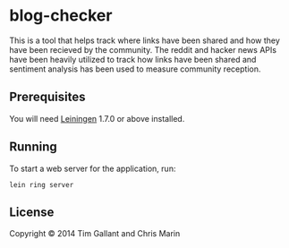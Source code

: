 # blog-checker

This is a tool that helps track where links have been shared and how they have been recieved by the community.
The reddit and hacker news APIs have been heavily utilized to track how links have been shared and sentiment analysis has been used to 
measure community reception.

## Prerequisites

You will need [Leiningen][1] 1.7.0 or above installed.

[1]: https://github.com/technomancy/leiningen

## Running

To start a web server for the application, run:

    lein ring server

## License

Copyright © 2014 Tim Gallant and Chris Marin 
